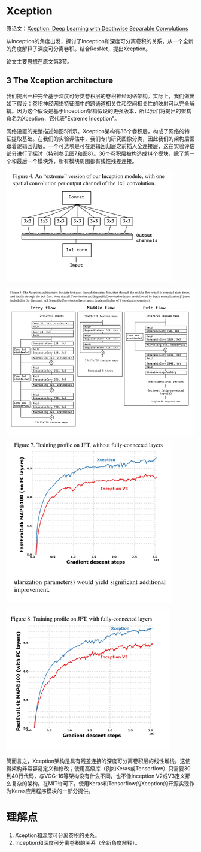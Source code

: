 # Xception

原论文：[Xception: Deep Learning with Depthwise Separable Convolutions](https://arxiv.org/abs/1610.02357)

从Inception的角度出发，探讨了Inception和深度可分离卷积的关系，从一个全新的角度解释了深度可分离卷积。结合ResNet，提出Xception。

论文主要思想在原文第3节。

## 3 The Xception architecture

​		我们提出一种完全基于深度可分类卷积层的卷积神经网络架构。实际上，我们做出如下假设：卷积神经网络特征图中的跨通道相关性和空间相关性的映射可以完全解耦。因为这个假设是基于Inception架构假设的更强版本，所以我们将提出的架构命名为Xception，它代表"Extreme Inception"。

​		网络设置的完整描述如图5所示。Xception架构有36个卷积层，构成了网络的特征提取基础。在我们的实验评估中，我们专门研究图像分类，因此我们的架构后面跟着逻辑回归层。一个可选项是可在逻辑回归层之前插入全连接层，这在实验评估部分进行了探讨（特别参见图7和图8）。36个卷积层被构造成14个模块，除了第一个和最后一个模块外，所有模块周围都有线性残差连接。

![image-20210831200047408](images/image-20210831200047408.png)

![image-20210831195226133](images/image-20210831195226133.png)

![image-20210831195612734](images/image-20210831195612734.png)

![image-20210831195621660](images/image-20210831195621660.png)

​		简而言之，Xception架构是具有残差连接的深度可分离卷积层的线性堆栈。这使得架构非常容易定义和修改；使用高级库（例如Keras或Tensorflow）只需要30到40行代码，与VGG-16等架构没有什么不同，也不像Inception V2或V3定义那么复杂的架构。在MIT许可下，使用Keras和Tensorflow的Xception的开源实现作为Keras应用程序模块的一部分提供。

# 理解点

1. Xception和深度可分离卷积的关系。
2. Inception和深度可分离卷积的关系（全新角度解释）。

